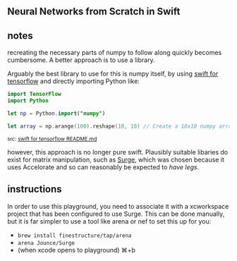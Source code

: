 Neural Networks from Scratch in Swift
---

## notes
recreating the necessary parts of numpy to follow along quickly becomes cumbersome. A better approach is to use a library. 

Arguably the best library to use for this is numpy itself, by using [swift for tensorflow](https://github.com/tensorflow/swift
) and directly importing Python like:

```swift
import TensorFlow
import Python

let np = Python.import("numpy")

let array = np.arange(100).reshape(10, 10) // Create a 10x10 numpy array.
```
<small>src: [swift for tensorflow README.md
](https://github.com/tensorflow/swift
)</small>

however, this approach is no longer pure swift. Plausibly suitable libaries do exist for matrix manipulation, such as [Surge](https://github.com/Jounce/Surge
), which was chosen because it uses Accelorate and so can reasonably be expected to _have legs_.

## instructions

In order to use this playground, you need to associate it with a xcworkspace project that has been configured to use Surge. This can be done manually, but it is far simpler to use a tool like arena or nef to set this up for you:

- `brew install finestructure/tap/arena`
- `arena Jounce/Surge`
- (when xcode opens to playground) <large>⌘+b</large>

